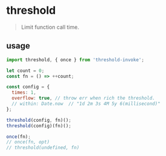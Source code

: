 # threshold

> Limit function call time.

## usage

```javascript
import threshold, { once } from 'threshold-invoke';

let count = 0;
const fn = () => ++count;

const config = {
  times: 1,
  overflow: true, // throw err when rich the threshold.
  // within: Date.now  // "1d 2m 3s 4M 5y 6(millisecond)"
};

threshold(config, fn)();
threshold(config)(fn)();

once(fn);
// once(fn, opt)
// threshold(undefined, fn)
```
